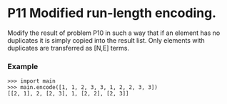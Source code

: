 # P11 Modified run-length encoding.

Modify the result of problem P10 in such a way that if an element has no duplicates it is simply copied into the result list. Only elements with duplicates are transferred as [N,E] terms.

### Example
```
>>> import main
>>> main.encode([1, 1, 2, 3, 3, 1, 2, 2, 3, 3])
[[2, 1], 2, [2, 3], 1, [2, 2], [2, 3]]
```
